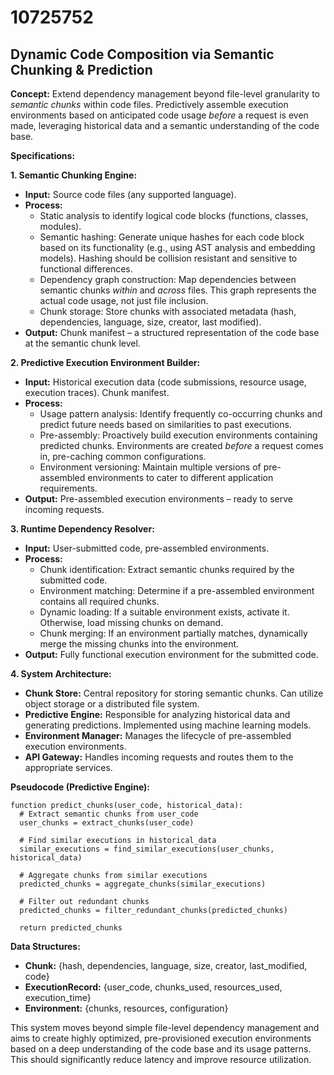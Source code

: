 # 10725752

## Dynamic Code Composition via Semantic Chunking & Prediction

**Concept:** Extend dependency management beyond file-level granularity to *semantic chunks* within code files. Predictively assemble execution environments based on anticipated code usage *before* a request is even made, leveraging historical data and a semantic understanding of the code base.

**Specifications:**

**1. Semantic Chunking Engine:**

*   **Input:** Source code files (any supported language).
*   **Process:**
    *   Static analysis to identify logical code blocks (functions, classes, modules).
    *   Semantic hashing: Generate unique hashes for each code block based on its functionality (e.g., using AST analysis and embedding models).  Hashing should be collision resistant and sensitive to functional differences.
    *   Dependency graph construction: Map dependencies between semantic chunks *within* and *across* files.  This graph represents the actual code usage, not just file inclusion.
    *   Chunk storage: Store chunks with associated metadata (hash, dependencies, language, size, creator, last modified).
*   **Output:** Chunk manifest – a structured representation of the code base at the semantic chunk level.

**2. Predictive Execution Environment Builder:**

*   **Input:** Historical execution data (code submissions, resource usage, execution traces).  Chunk manifest.
*   **Process:**
    *   Usage pattern analysis: Identify frequently co-occurring chunks and predict future needs based on similarities to past executions.
    *   Pre-assembly:  Proactively build execution environments containing predicted chunks. Environments are created *before* a request comes in, pre-caching common configurations.
    *   Environment versioning: Maintain multiple versions of pre-assembled environments to cater to different application requirements.
*   **Output:** Pre-assembled execution environments – ready to serve incoming requests.

**3. Runtime Dependency Resolver:**

*   **Input:** User-submitted code, pre-assembled environments.
*   **Process:**
    *   Chunk identification: Extract semantic chunks required by the submitted code.
    *   Environment matching: Determine if a pre-assembled environment contains all required chunks.
    *   Dynamic loading: If a suitable environment exists, activate it. Otherwise, load missing chunks on demand.
    *   Chunk merging: If an environment partially matches, dynamically merge the missing chunks into the environment.
*   **Output:** Fully functional execution environment for the submitted code.

**4. System Architecture:**

*   **Chunk Store:** Central repository for storing semantic chunks.  Can utilize object storage or a distributed file system.
*   **Predictive Engine:** Responsible for analyzing historical data and generating predictions.  Implemented using machine learning models.
*   **Environment Manager:** Manages the lifecycle of pre-assembled execution environments.
*   **API Gateway:** Handles incoming requests and routes them to the appropriate services.

**Pseudocode (Predictive Engine):**

```
function predict_chunks(user_code, historical_data):
  # Extract semantic chunks from user_code
  user_chunks = extract_chunks(user_code)

  # Find similar executions in historical_data
  similar_executions = find_similar_executions(user_chunks, historical_data)

  # Aggregate chunks from similar executions
  predicted_chunks = aggregate_chunks(similar_executions)

  # Filter out redundant chunks
  predicted_chunks = filter_redundant_chunks(predicted_chunks)

  return predicted_chunks
```

**Data Structures:**

*   **Chunk:** {hash, dependencies, language, size, creator, last_modified, code}
*   **ExecutionRecord:** {user_code, chunks_used, resources_used, execution_time}
*   **Environment:** {chunks, resources, configuration}

This system moves beyond simple file-level dependency management and aims to create highly optimized, pre-provisioned execution environments based on a deep understanding of the code base and its usage patterns. This should significantly reduce latency and improve resource utilization.